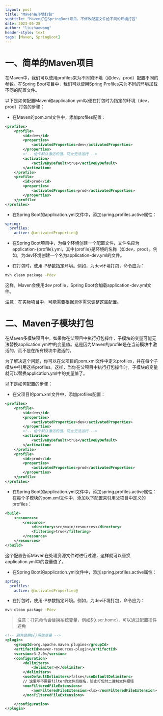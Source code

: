 ```yaml
---
layout: post
title: "Maven按环境打包"
subtitle: "Maven打包SpringBoot项目，不修改配置文件给不同的环境打包"
date: 2023-06-28
author: "liuzhaowang"
header-style: text
tags: [Maven, SpringBoot]
---
```

# 一、简单的Maven项目
在Maven中，我们可以使用profiles来为不同的环境（如dev，prod）配置不同的参数。在Spring Boot项目中，我们可以使用Spring Profiles来为不同的环境加载不同的配置文件。

以下是如何配置Maven和application.yml以便在打包时为指定的环境（dev，prod）打包的步骤：


* 在Maven的pom.xml文件中，添加profiles配置：

```xml
<profiles>
    <profile>
        <id>dev</id>
        <properties>
            <activatedProperties>dev</activatedProperties>
        </properties>
        <!-- 给个默认激活的值，防止无法运行 -->
        <activation>
            <activeByDefault>true</activeByDefault>
        </activation>
    </profile>
    <profile>
        <id>prod</id>
        <properties>
            <activatedProperties>prod</activatedProperties>
        </properties>
    </profile>
</profiles>
```

* 在Spring Boot的application.yml文件中，添加spring.profiles.active属性：

```yaml
spring:
  profiles:
    active: @activatedProperties@
```

* 在Spring Boot项目中，为每个环境创建一个配置文件，文件名应为application-{profile}.yml，其中{profile}是环境的名称（如dev，prod）。例如，为dev环境创建一个名为application-dev.yml的文件。

* 在打包时，使用-P参数指定环境。例如，为dev环境打包，命令应为：

```sh
mvn clean package -Pdev
```

这样，Maven会使用dev profile，Spring Boot会加载application-dev.yml文件。

注意：在实际项目中，可能需要根据具体需求调整这些配置。

# 二、Maven子模块打包

在Maven多模块项目中，如果你在父项目中执行打包操作，子模块的变量可能无法替换application.yml中的变量值。这是因为Maven的profile是在当前模块中激活的，而不是在所有模块中激活的。

为了解决这个问题，你可以在父项目的pom.xml文件中定义profiles，并在每个子模块中引用这些profiles。这样，当你在父项目中执行打包操作时，子模块的变量就可以替换application.yml中的变量值了。

以下是如何配置的步骤：

* 在父项目的pom.xml文件中，添加profiles配置：

```xml
<profiles>
    <profile>
        <id>dev</id>
        <properties>
            <activatedProperties>dev</activatedProperties>
        </properties>
        <!-- 给个默认激活的值，防止无法运行 -->
        <activation>
            <activeByDefault>true</activeByDefault>
        </activation>
    </profile>
    <profile>
        <id>prod</id>
        <properties>
            <activatedProperties>prod</activatedProperties>
        </properties>
    </profile>
</profiles>
```

* 在Spring Boot的application.yml文件中，添加spring.profiles.active属性：在每个子模块的pom.xml文件中，添加以下配置来引用父项目中定义的profiles：

```xml
<build>
    <resources>
        <resource>
            <directory>src/main/resources</directory>
            <filtering>true</filtering>
        </resource>
    </resources>
</build>
```

这个配置告诉Maven在处理资源文件时进行过滤，这样就可以替换application.yml中的变量值了。

* 在Spring Boot的application.yml文件中，添加spring.profiles.active属性：

```yaml
spring:
  profiles:
    active: @activatedProperties@
```

* 在打包时，使用-P参数指定环境。例如，为dev环境打包，命令应为：

```sh
mvn clean package -Pdev
```

> 注意：打包命令会替换系统变量，例如${user.home}，可以通过配置插件避免

```xml
<!-- 避免替换${}系统变量 -->
<plugin>
    <groupId>org.apache.maven.plugins</groupId>
    <artifactId>maven-resources-plugin</artifactId>
    <version>3.2.0</version>
    <configuration>
        <delimiters>
            <delimiter>@</delimiter>
        </delimiters>
        <useDefaultDelimiters>false</useDefaultDelimiters>
        // 这里写不需要filter的文件后缀名，防止打包时二进制文件报错
        <nonFilteredFileExtensions>
            <nonFilteredFileExtension>xlsx</nonFilteredFileExtension>
        </nonFilteredFileExtensions>

    </configuration>
</plugin>
```
